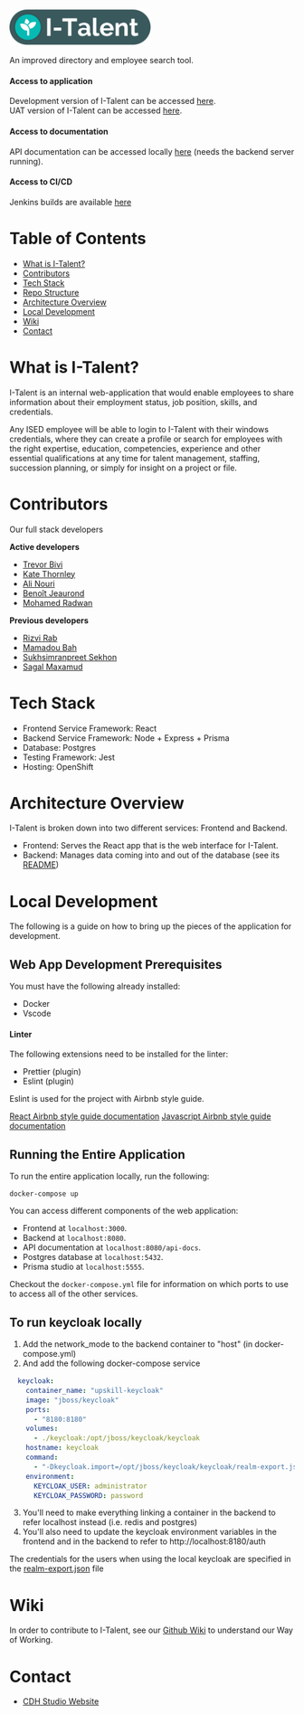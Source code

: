 <img src="services/frontend-v3/src/assets/I-talent-logo.png" alt="I-Talent Logo" width="250" />

An improved directory and employee search tool.

#### Access to application
Development version of I-Talent can be accessed [here](http://italent-development.apps.dev.openshift.ised-isde.canada.ca/).<br>
UAT version of I-Talent can be accessed [here](http://italent-uat.apps.dev.openshift.ised-isde.canada.ca/).<br>

#### Access to documentation

API documentation can be accessed locally [here](http://localhost:8080/api-docs) (needs the backend server running).

#### Access to CI/CD
Jenkins builds are available [here](https://cicd.ised-isde.canada.ca/job/DSD/job/I-Talent/job/I-Talent/)

# Table of Contents

- [What is I-Talent?](#what-is-I-Talent)
- [Contributors](#contributors)
- [Tech Stack](#tech-stack)
- [Repo Structure](#repo-structure)
- [Architecture Overview](#architecture-overview)
- [Local Development](#local-development)
- [Wiki](#wiki)
- [Contact](#contact)

# What is I-Talent?

I-Talent is an internal web-application that would enable employees to share information about their employment status, job position, skills, and credentials.

Any ISED employee will be able to login to I-Talent with their windows credentials, where they can create a profile or search for employees with the right expertise, education, competencies, experience and other essential qualifications at any time for talent management, staffing, succession planning, or simply for insight on a project or file.

# Contributors
Our full stack developers

__Active developers__
- [Trevor Bivi](https://www.linkedin.com/in/trevor-bivi-736181193/)
- [Kate Thornley](https://www.linkedin.com/in/kate-a-w-thornley/)
- [Ali Nouri](https://www.linkedin.com/in/a-nouri/)
- [Benoît Jeaurond](https://www.linkedin.com/in/benoit-jeaurond/)
- [Mohamed Radwan](https://www.linkedin.com/in/mo-radwan/)

__Previous developers__
- [Rizvi Rab](https://www.linkedin.com/in/rizvi-rab-370327160/)
- [Mamadou Bah](https://www.linkedin.com/in/mamadou-bah-9962a711b/)
- [Sukhsimranpreet Sekhon](https://www.linkedin.com/in/sukhusekhon/)
- [Sagal Maxamud](https://www.linkedin.com/in/s-glmxmd/)

# Tech Stack

- Frontend Service Framework: React
- Backend Service Framework: Node + Express + Prisma
- Database: Postgres
- Testing Framework: Jest
- Hosting: OpenShift

# Architecture Overview

I-Talent is broken down into two different services: Frontend and Backend.

- Frontend: Serves the React app that is the web interface for I-Talent.
- Backend: Manages data coming into and out of the database (see its [README](services/backend/README.md))

# Local Development

The following is a guide on how to bring up the pieces of the application for development.

## Web App Development Prerequisites

You must have the following already installed:

- Docker
- Vscode

#### Linter

The following extensions need to be installed for the linter:

- Prettier (plugin)
- Eslint (plugin)

Eslint is used for the project with Airbnb style guide.

[React Airbnb style guide documentation](https://github.com/airbnb/javascript/tree/master/react)
[Javascript Airbnb style guide documentation](https://github.com/airbnb/javascript)

## Running the Entire Application

To run the entire application locally, run the following:

```
docker-compose up
```

You can access different components of the web application:

- Frontend at `localhost:3000`.
- Backend at `localhost:8080`.
- API documentation at `localhost:8080/api-docs`.
- Postgres database at `localhost:5432`.
- Prisma studio at `localhost:5555`.

Checkout the `docker-compose.yml` file for information on which ports to use to access all of the other services.

## To run keycloak locally
1. Add the network_mode to the backend container to "host" (in docker-compose.yml)
2. And add the following docker-compose service
```yml
  keycloak:
    container_name: "upskill-keycloak"
    image: "jboss/keycloak"
    ports:
      - "8180:8180"
    volumes:
      - ./keycloak:/opt/jboss/keycloak/keycloak
    hostname: keycloak
    command:
      - "-Dkeycloak.import=/opt/jboss/keycloak/keycloak/realm-export.json -Djboss.http.port=8180"
    environment:
      KEYCLOAK_USER: administrator
      KEYCLOAK_PASSWORD: password
```
3. You'll need to make everything linking a container in the backend to refer localhost instead (i.e. redis and postgres)
4. You'll also need to update the keycloak environment variables in the frontend and in the backend to refer to http://localhost:8180/auth

The credentials for the users when using the local keycloak are specified in the [realm-export.json](./keycloak/realm-export.json) file

# Wiki

In order to contribute to I-Talent, see our [Github Wiki](https://github.com/CDH-Studio/UpSkill/wiki) to understand our Way of Working.

# Contact

- [CDH Studio Website](https://cdhstudio.ca/)
